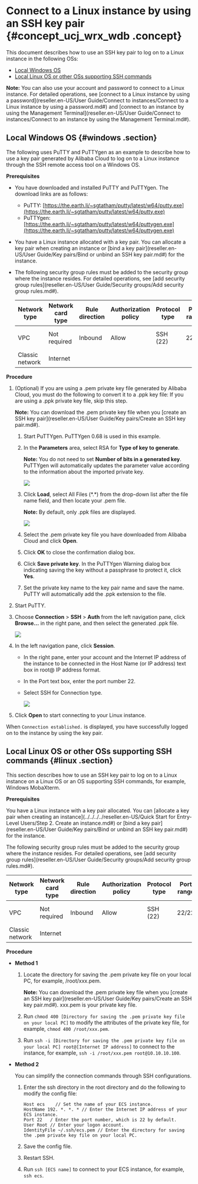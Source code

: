 # Connect to a Linux instance by using an SSH key pair {#concept_ucj_wrx_wdb .concept}

This document describes how to use an SSH key pair to log on to a Linux instance in the following OSs:

-   [Local Windows OS](#windows)
-   [Local Linux OS or other OSs supporting SSH commands](#linux)

**Note:** You can also use your account and password to connect to a Linux instance. For detailed operations, see [connect to a Linux instance by using a password](reseller.en-US/User Guide/Connect to instances/Connect to a Linux instance by using a password.md#) and [connect to an instance by using the Management Terminal](reseller.en-US/User Guide/Connect to instances/Connect to an instance by using the Management Terminal.md#).

## Local Windows OS {#windows .section}

The following uses PuTTY and PuTTYgen as an example to describe how to use a key pair generated by Alibaba Cloud to log on to a Linux instance through the SSH remote access tool on a Windows OS.

**Prerequisites**

-   You have downloaded and installed PuTTY and PuTTYgen. The download links are as follows:

    -   PuTTY: [https://the.earth.li/~sgtatham/putty/latest/w64/putty.exe](https://the.earth.li/~sgtatham/putty/latest/w64/putty.exe)
    -   PuTTYgen: [https://the.earth.li/~sgtatham/putty/latest/w64/puttygen.exe](https://the.earth.li/~sgtatham/putty/latest/w64/puttygen.exe)
-   You have a Linux instance allocated with a key pair. You can allocate a key pair when creating an instance or [bind a key pair](reseller.en-US/User Guide/Key pairs/Bind or unbind an SSH key pair.md#) for the instance.

-   The following security group rules must be added to the security group where the instance resides. For detailed operations, see [add security group rules](reseller.en-US/User Guide/Security groups/Add security group rules.md#).

    |Network type|Network card type|Rule direction|Authorization policy|Protocol type|Port range|Authorization type|Authorization object|Priority|
    |------------|-----------------|--------------|--------------------|-------------|----------|------------------|--------------------|--------|
    |VPC|Not required|Inbound|Allow|SSH \(22\)|22/22|IP address segment–based access|0.0.0.0/0|1|
    |Classic network|Internet|


**Procedure**

1.  \(Optional\) If you are using a .pem private key file generated by Alibaba Cloud, you must do the following to convert it to a .ppk key file: If you are using a .ppk private key file, skip this step.

    **Note:** You can download the .pem private key file when you [create an SSH key pair](reseller.en-US/User Guide/Key pairs/Create an SSH key pair.md#).

    1.  Start PuTTYgen. PuTTYgen 0.68 is used in this example.
    2.  In the **Parameters** area, select RSA for **Type of key to generate**.

        **Note:** You do not need to set **Number of bits in a generated key**. PuTTYgen will automatically updates the parameter value according to the information about the imported private key.

        ![](http://static-aliyun-doc.oss-cn-hangzhou.aliyuncs.com/assets/img/9620/15432162445187_en-US.png)

    3.  Click **Load**, select All Files \(\*.\*\) from the drop-down list after the file name field, and then locate your .pem file.

        **Note:** By default, only .ppk files are displayed.

        ![](http://static-aliyun-doc.oss-cn-hangzhou.aliyuncs.com/assets/img/9620/15432162445188_en-US.png)

    4.  Select the .pem private key file you have downloaded from Alibaba Cloud and click **Open**.
    5.  Click **OK** to close the confirmation dialog box.
    6.  Click **Save private key**. In the PuTTYgen Warning dialog box indicating saving the key without a passphrase to protect it, click **Yes**.
    7.  Set the private key name to the key pair name and save the name. PuTTY will automatically add the .ppk extension to the file.
2.  Start PuTTY.
3.  Choose **Connection** \> **SSH** \> **Auth** from the left navigation pane, click **Browse…** in the right pane, and then select the generated .ppk file.

    ![](http://static-aliyun-doc.oss-cn-hangzhou.aliyuncs.com/assets/img/9620/15432162445191_en-US.png)

4.  In the left navigation pane, click **Session**.
    -   In the right pane, enter your account and the Internet IP address of the instance to be connected in the Host Name \(or IP address\) text box in root@ IP address format.
    -   In the Port text box, enter the port number 22.
    -   Select SSH for Connection type.

        ![](http://static-aliyun-doc.oss-cn-hangzhou.aliyuncs.com/assets/img/9620/15432162445192_en-US.png)

5.  Click **Open** to start connecting to your Linux instance.

When `Connection established.` is displayed, you have successfully logged on to the instance by using the key pair.

## Local Linux OS or other OSs supporting SSH commands {#linux .section}

This section describes how to use an SSH key pair to log on to a Linux instance on a Linux OS or an OS supporting SSH commands, for example, Windows MobaXterm.

**Prerequisites**

You have a Linux instance with a key pair allocated. You can [allocate a key pair when creating an instance](../../../../reseller.en-US/Quick Start for Entry-Level Users/Step 2. Create an instance.md#) or [bind a key pair](reseller.en-US/User Guide/Key pairs/Bind or unbind an SSH key pair.md#) for the instance.

The following security group rules must be added to the security group where the instance resides. For detailed operations, see [add security group rules](reseller.en-US/User Guide/Security groups/Add security group rules.md#).

|Network type|Network card type|Rule direction|Authorization policy|Protocol type|Port range|Authorization type|Authorization object|Priority|
|------------|-----------------|--------------|--------------------|-------------|----------|------------------|--------------------|--------|
|VPC|Not required|Inbound|Allow|SSH \(22\)|22/22|IP address segment–based access|0.0.0.0/0|1|
|Classic network|Internet|

**Procedure**

-   **Method 1**

    1.  Locate the directory for saving the .pem private key file on your local PC, for example, /root/xxx.pem.

        **Note:** You can download the .pem private key file when you [create an SSH key pair](reseller.en-US/User Guide/Key pairs/Create an SSH key pair.md#). xxx.pem is your private key file.

    2.  Run `chmod 400 [Directory for saving the .pem private key file on your local PC]` to modify the attributes of the private key file, for example, `chmod 400 /root/xxx.pem`.
    3.  Run `ssh -i [Directory for saving the .pem private key file on your local PC] root@[Internet IP address]` to connect to the instance, for example, `ssh -i /root/xxx.pem root@10.10.10.100`.
-   **Method 2**

    You can simplify the connection commands through SSH configurations.

    1.  Enter the ssh directory in the root directory and do the following to modify the config file:

        ```
        Host ecs    // Set the name of your ECS instance.
        HostName 192. *. *. * // Enter the Internet IP address of your ECS instance.
        Port 22   / Enter the port number, which is 22 by default.
        User Root // Enter your logon account.
        IdentityFile ~/.ssh/ecs.pem // Enter the directory for saving the .pem private key file on your local PC.
        ```

    2.  Save the config file.
    3.  Restart SSH.
    4.  Run `ssh [ECS name]` to connect to your ECS instance, for example, `ssh ecs`.

